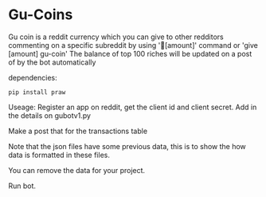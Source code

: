 # Gu-Coins

Gu coin is a reddit currency which you can give to other redditors commenting on a specific subreddit by using '💩[amount]' command or  'give [amount] gu-coin'
The balance of top 100 riches will be updated on a post of by the bot automatically

dependencies:

 ```
 pip install praw
 ```
 
 Useage:
 Register an app on reddit, get the client id and client secret. Add in the details on gubotv1.py
 
 Make a post that for the transactions table
 
 Note that the json files have some previous data, this is to show the how data is formatted in these files. 
 
 You can remove the data for your project.
 
 Run bot.
 
